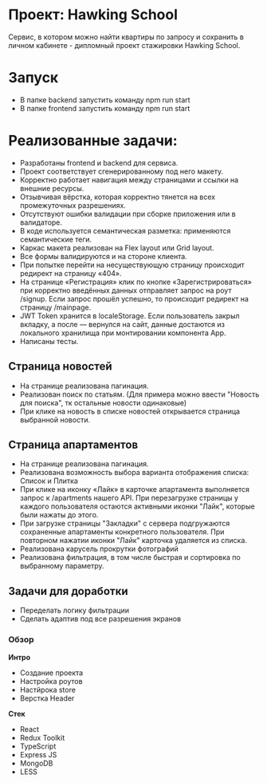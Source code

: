 # Проект: Hawking School
Сервис, в котором можно найти квартиры по запросу и сохранить в личном кабинете - дипломный проект стажировки Hawking School.

# Запуск
- В папке backend запустить команду npm run start
- В папке frontend запустить команду npm run start

# Реализованные задачи:
- Разработаны frontend и backend для сервиса.
- Проект соответствует сгенерированному под него макету.
- Корректно работает навигация между страницами и ссылки на внешние ресурсы.
- Отзывчивая вёрстка, которая корректно тянется на всех промежуточных разрешениях.
- Отсутствуют ошибки валидации при сборке приложения или в валидаторе.
- В коде используется семантическая разметка: применяются семантические теги.
- Каркас макета реализован на Flex layout или Grid layout.
- Все формы валидируются и на стороне клиента.
- При попытке перейти на несуществующую страницу происходит редирект на страницу «404».
- На странице «Регистрация» клик по кнопке «Зарегистрироваться» при корректно введённых данных отправляет запрос на роут /signup. Если запрос прошёл успешно, то происходит редирект на страницу /mainpage.
- JWT Token хранится в localeStorage. Если пользователь закрыл вкладку, а после — вернулся на сайт, данные достаются из локального хранилища при монтировании компонента App.
- Написаны тесты.

## Страница новостей
- На странице реализована пагинация.
- Реализован поиск по статьям. (Для примера можно ввести "Новость для поиска", тк остальные новости одинаковые)
- При клике на новость в списке новостей открывается страница выбранной новости.

## Страница апартаментов
- На странице реализована пагинация.
- Реализована возможность выбора варианта отображения списка: Список и Плитка
- При клике на иконку «Лайк» в карточке апартамента выполняется запрос к /apartments нашего API. При перезагрузке страницы у каждого пользователя остаются активными иконки "Лайк", которые были нажаты до этого.
- При загрузке страницы "Закладки" с сервера подгружаются сохраненные апартаменты конкретного пользователя. При повторном нажатии иконки "Лайк" карточка удаляется из списка.
- Реализована карусель прокрутки фотографий
- Реализована фильтрация, в том числе быстрая и сортировка по выбранному параметру.

## Задачи для доработки
- Переделать логику фильтрации
- Сделать адаптив под все разрешения экранов



### Обзор

**Интро**

- Создание проекта
- Настройка роутов
- Настйрока store
- Верстка Header

**Стек**
- React
- Redux Toolkit
- TypeScript
- Express JS
- MongoDB
- LESS

